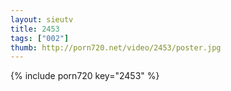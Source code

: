 ```yaml
--- 
layout: sieutv
title: 2453
tags: ["002"]
thumb: http://porn720.net/video/2453/poster.jpg
---
```

{% include porn720 key="2453" %} 
